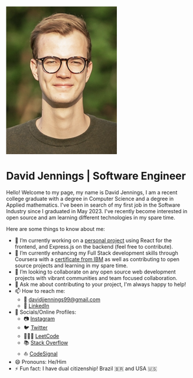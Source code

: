   <img src="https://github.com/Davi1999/Davi1999/blob/main/images/pfp.png"
     alt="Markdown Monster icon"
     width="300" 
     height="400"/>
# David Jennings \| Software Engineer
Hello! Welcome to my page, my name is David Jennings, I am a recent college graduate with a degree in Computer Science and a degree in Applied mathematics. I've been in search of my first job in the Software Industry since I graduated in May 2023. I've recently become interested in open source and am learning different technologies in my spare time.

Here are some things to know about me:

- 🔭 I’m currently working on a [personal project](https://github.com/Davi1999/noisy) using React for the frontend, and Express.js on the backend (feel free to contribute).
- 🌱 I’m currently enhancing my Full Stack development skills through Coursera with a [certificate from IBM](https://www.coursera.org/professional-certificates/ibm-full-stack-cloud-developer) as well as contributing to open source projects and learning in my spare time.
- 👯 I’m looking to collaborate on any open source web development projects with vibrant communities and team focused collaboration.
- 💬 Ask me about contributing to your project, I'm always happy to help!
- 📫 How to reach me:
  - 📧 davidjjennings99@gmail.com
  - 🔗 [LinkedIn](https://www.linkedin.com/in/david-jennings-1a3997191/)
- 📱 Socials/Online Profiles:
  - 📷 [Instagram](https://www.instagram.com/davidjennings99/)
  - 🐦 [Twitter](https://twitter.com/TheNorphlet)
  - 🧑🏻‍💻 [LeetCode](https://leetcode.com/Davi1999/)
  - 📚 [Stack Overflow](https://stackoverflow.com/users/22467090/david-jennings)
  - ⛵ [CodeSignal](https://app.codesignal.com/profile/davi1999)
- 😄 Pronouns: He/Him
- ⚡ Fun fact: I have dual citizenship! Brazil 🇧🇷 and USA 🇺🇸
